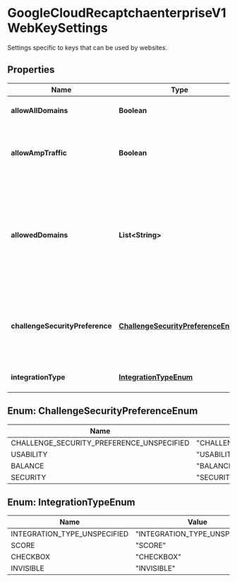 

# GoogleCloudRecaptchaenterpriseV1WebKeySettings

Settings specific to keys that can be used by websites.

## Properties

| Name | Type | Description | Notes |
|------------ | ------------- | ------------- | -------------|
|**allowAllDomains** | **Boolean** | If set to true, it means allowed_domains will not be enforced. |  [optional] |
|**allowAmpTraffic** | **Boolean** | If set to true, the key can be used on AMP (Accelerated Mobile Pages) websites. This is supported only for the SCORE integration type. |  [optional] |
|**allowedDomains** | **List&lt;String&gt;** | Domains or subdomains of websites allowed to use the key. All subdomains of an allowed domain are automatically allowed. A valid domain requires a host and must not include any path, port, query or fragment. Examples: &#39;example.com&#39; or &#39;subdomain.example.com&#39; |  [optional] |
|**challengeSecurityPreference** | [**ChallengeSecurityPreferenceEnum**](#ChallengeSecurityPreferenceEnum) | Settings for the frequency and difficulty at which this key triggers captcha challenges. This should only be specified for IntegrationTypes CHECKBOX and INVISIBLE. |  [optional] |
|**integrationType** | [**IntegrationTypeEnum**](#IntegrationTypeEnum) | Required. Describes how this key is integrated with the website. |  [optional] |



## Enum: ChallengeSecurityPreferenceEnum

| Name | Value |
|---- | -----|
| CHALLENGE_SECURITY_PREFERENCE_UNSPECIFIED | &quot;CHALLENGE_SECURITY_PREFERENCE_UNSPECIFIED&quot; |
| USABILITY | &quot;USABILITY&quot; |
| BALANCE | &quot;BALANCE&quot; |
| SECURITY | &quot;SECURITY&quot; |



## Enum: IntegrationTypeEnum

| Name | Value |
|---- | -----|
| INTEGRATION_TYPE_UNSPECIFIED | &quot;INTEGRATION_TYPE_UNSPECIFIED&quot; |
| SCORE | &quot;SCORE&quot; |
| CHECKBOX | &quot;CHECKBOX&quot; |
| INVISIBLE | &quot;INVISIBLE&quot; |



